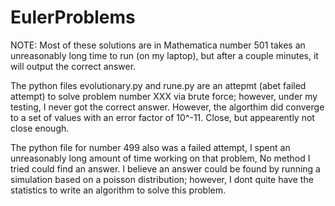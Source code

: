 # EulerProblems
NOTE:
Most of these solutions are in Mathematica
number 501 takes an unreasonably long time to run (on my laptop), but after a couple minutes,
  it will output the correct answer.

The python files evolutionary.py and rune.py are an attepmt (abet failed attempt) to solve problem number XXX via
  brute force; however, under my testing, I never got the correct answer. However, the algorthim did converge to
  a set of values with an error factor of 10^-11. Close, but appearently not close enough.
  
The python file for number 499 also was a failed attempt, I spent an unreasonably long amount of time working on that problem,
  No method I tried could find an answer. I believe an answer could be found by running a simulation based on
  a poisson distribution; however, I dont quite have the statistics to write an algorithm to solve this problem.
